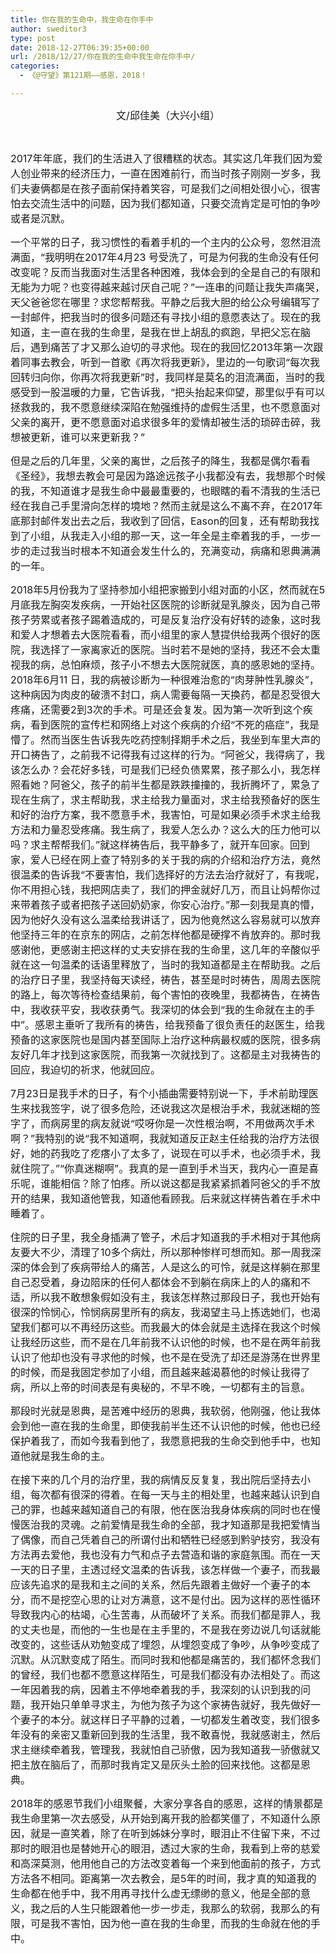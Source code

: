 ```yaml
---
title: 你在我的生命中，我生命在你手中
author: sweditor3
type: post
date: 2018-12-27T06:39:35+00:00
url: /2018/12/27/你在我的生命中我生命在你手中/
categories:
  - 《@守望》第121期——感恩，2018！

---
```

<p style="text-align: center;">
  <span style="font-size: 12pt;">文/邱佳美（大兴小组）</span>
</p>

&nbsp;

<span style="font-size: 12pt;">2017年年底，我们的生活进入了很糟糕的状态。其实这几年我们因为爱人创业带来的经济压力，一直在困难前行，而当时孩子刚刚一岁多，我们夫妻俩都是在孩子面前保持着笑容，可是我们之间相处很小心，很害怕去交流生活中的问题，因为我们都知道，只要交流肯定是可怕的争吵或者是沉默。</span>

<span style="font-size: 12pt;">一个平常的日子，我习惯性的看着手机的一个主内的公众号，忽然泪流满面，“我明明在2017年4月23 号受洗了，可是为何我的生命没有任何改变呢？反而当我面对生活里各种困难，我体会到的全是自己的有限和无能为力呢？也变得越来越讨厌自己呢？”一连串的问题让我失声痛哭，天父爸爸您在哪里？求您帮帮我。平静之后我大胆的给公众号编辑写了一封邮件，把我当时的很多问题还有寻找小组的意愿表达了。现在的我知道，主一直在我的生命里，是我在世上胡乱的疯跑，早把父忘在脑后，遇到痛苦了才又那么迫切的寻求他。现在的我回忆2013年第一次跟着同事去教会，听到一首歌《再次将我更新》，里边的一句歌词“每次我回转归向你，你再次将我更新”时，我同样是莫名的泪流满面，当时的我感受到一股温暖的力量，它告诉我，“把头抬起来仰望，那里似乎有可以拯救我的，我不愿意继续深陷在勉强维持的虚假生活里，也不愿意面对父亲的离开，更不愿意面对追求很多年的爱情却被生活的琐碎击碎，我想被更新，谁可以来更新我？”</span>

<span style="font-size: 12pt;">但是之后的几年里，父亲的离世，之后孩子的降生，我都是偶尔看看《圣经》，我想去教会可是因为路途远孩子小我都没有去，我想那个时候的我，不知道谁才是我生命中最最重要的，也眼瞎的看不清我的生活已经在我自己手里滑向怎样的境地？然而主就是这么不离不弃，在2017年底那封邮件发出去之后，我收到了回信，Eason的回复，还有帮助我找到了小组，从我走入小组的那一天，这一年全是主牵着我的手，一步一步的走过我当时根本不知道会发生什么的，充满变动，病痛和恩典满满的一年。</span>

<span style="font-size: 12pt;">2018年5月份我为了坚持参加小组把家搬到小组对面的小区，然而就在5月底我左胸突发疾病，一开始社区医院的诊断就是乳腺炎，因为自己带孩子劳累或者孩子踢着造成的，可是反复治疗没有好转的迹象，这时我和爱人才想着去大医院看看，而小组里的家人慧提供给我两个很好的医院，我选择了一家离家近的医院。当时若不是她的坚持，我还不会太重视我的病，总怕麻烦，孩子小不想去大医院就医，真的感恩她的坚持。2018年6月11 日，我的病被诊断为一种很难治愈的“肉芽肿性乳腺炎”，这种病因为肉皮的破溃不封口，病人需要每隔一天换药，都是忍受很大疼痛，还需要2到3次的手术。可是还会复发。因为第一次听到这个疾病，看到医院的宣传栏和网络上对这个疾病的介绍“不死的癌症”，我是懵了。然而当医生告诉我先吃药控制择期手术之后，我坐到车里大声的开口祷告了，之前我不记得我有过这样的行为。“阿爸父，我得病了，我该怎么办？会花好多钱，可是我们已经负债累累，孩子那么小，我怎样照看她？阿爸父，孩子的前半生都是跌跌撞撞的，我折腾坏了，累急了现在生病了，求主帮助我，求主给我力量面对，求主给我预备好的医生和好的治疗方案，我不愿意手术，我害怕，可是如果必须手术求主给我方法和力量忍受疼痛。我生病了，我爱人怎么办？这么大的压力他可以吗？求主帮帮我们。”就这样祷告后，我平静多了，就开车回家。回到家，爱人已经在网上查了特别多的关于我的病的介绍和治疗方法，竟然很温柔的告诉我“不要害怕，我们选择好的方法去治疗就好了，有我呢，你不用担心钱，我把网店卖了，我们的押金就好几万，而且让妈帮你过来带着孩子或者把孩子送回奶奶家，你安心治疗。”那一刻我是真的懵，因为他好久没有这么温柔给我讲话了，因为他竟然这么容易就可以放弃他坚持三年的在京东的网店，之前怎样他都是硬撑不肯放弃的。那时我感谢他，更感谢主把这样的丈夫安排在我的生命里，这几年的辛酸似乎就在这一句温柔的话语里释放了，当时的我知道都是主在帮助我。之后的治疗日子里，我坚持每天读经，祷告，甚至是时时祷告，周周去医院的路上，每次等待检查结果前，每个害怕的夜晚里，我都祷告，在祷告中，我收获平安，我收获勇气。我深切的体会到“我的生命就在主的手中”。感恩主垂听了我所有的祷告，给我预备了很负责任的赵医生，给我预备的这家医院也是国内甚至国际上治疗这种病最权威的医院，很多病友好几年才找到这家医院，而我第一次就找到了。这都是主对我祷告的回应，我迫切的祈求，他就回应。</span>

<span style="font-size: 12pt;">7月23日是我手术的日子，有个小插曲需要特别说一下，手术前助理医生来找我签字，说了很多危险，还说我这次是根治手术，我就迷糊的签字了，而病房里的病友就说“哎呀你是一次性根治啊，不用做两次手术啊？”我特别的说“我不知道啊，我就知道反正赵主任给我的治疗方法很好，她的药我吃了疙瘩小了太多了，说现在可以手术，也必须手术，我就住院了。”“你真迷糊啊”。我真的是一直到手术当天，我内心一直是喜乐呢，谁能相信？除了怕疼。所以说这都是我紧紧抓着阿爸父的手不放开的结果，我知道他管我，知道他看顾我。后来就这样祷告着在手术中睡着了。</span>

<span style="font-size: 12pt;">住院的日子里，我全身插满了管子，术后才知道我的手术相对于其他病友要大不少，清理了10多个病灶，所以那种惨样可想而知。那一周我深深的体会到了疾病带给人的痛苦，人是这么的可怜，就是这样躺在那里自己忍受着，身边陪床的任何人都体会不到躺在病床上的人的痛和不适，所以我不敢想象假如没有主，我该怎样熬过那段日子，我也开始有很深的怜悯心，怜悯病房里所有的病友，我渴望主马上拣选她们，也渴望我们都可以不再经历这些。而我最大的体会就是主选择在我这个时候让我经历这些，而不是在几年前我不认识他的时候，也不是在两年前我认识了他却也没有寻求他的时候，也不是在受洗了却还是游荡在世界里的时候，而是我固定参加了小组，而且越来越渴慕他的时候让我得了病，所以上帝的时间表是有奥秘的，不早不晚，一切都有主的旨意。</span>

<span style="font-size: 12pt;">那段时光就是恩典，是苦难中经历的恩典，我软弱，他刚强，他让我体会到他一直在我的生命里，即使我前半生还不认识他的时候，他也已经保护着我了，而如今我看到他了，我愿意把我的生命交到他手中，也知道他就是我生命的主。</span>

<span style="font-size: 12pt;">在接下来的几个月的治疗里，我的病情反反复复，我出院后坚持去小组，每次都有很深的得着。在每一天与主的相处里，也越来越认识到自己的罪，也越来越知道自己的有限，他在医治我身体疾病的同时也在慢慢医治我的灵魂。之前爱情是我生命的全部，我才知道那是我把爱情当了偶像，而自己凭着自己的所谓付出和牺牲已经感到黔驴技穷，我没有方法再去爱他，我也没有力气和点子去营造和谐的家庭氛围。而在一天一天的日子里，主透过经文温柔的告诉我，该怎样做一个妻子，而我最应该先追求的是我和主之间的关系，然后先跟着主做好一个妻子的本分，而不是挖空心思的让对方满意，这不是付出。因为这样的恶性循环导致我内心的枯竭，心生苦毒，从而破坏了关系。而我们都是罪人，我的丈夫也是，而他的一生也是在主手里的，不是我在旁边说几句话就能改变的，这些话从劝勉变成了埋怨，从埋怨变成了争吵，从争吵变成了沉默。从沉默变成了陌生。而同时我和他都是痛苦的，我们都怀念我们的曾经，我们也都不愿意这样陌生，可是我们都没有办法相处了。而这一年因着我的病，因着主不停地牵着我的手，我深刻的认识到我的问题，我开始只单单寻求主，为他为孩子为这个家祷告就好，我先做好一个妻子的本分。就这样日子平静的过着，一切都发生着改变，我们很多年没有的亲密又重新回到我的生活里，我不敢喜悦，我就感谢主，然后求主继续牵着我，管理我，我就怕自己骄傲，因为我知道我一骄傲就又把主放在脑后了，而那时我肯定又是灰头土脸的回来找他。这都是恩典。</span>

<span style="font-size: 12pt;">2018年的感恩节我们小组聚餐，大家分享各自的感恩，这样的情景都是我生命里第一次去感受，从开始到离开我的脸都笑僵了，不知道什么原因，就是一直笑着，除了在听到姊妹分享时，眼泪止不住留下来，不过那时的眼泪也是替她开心的眼泪，透过大家的生命，我看到上帝的慈爱和高深莫测，他用他自己的方法改变着每一个来到他面前的孩子，方式方法各不相同。距离第一次去教会，是5年的时间，我才真的知道我的生命都在他手中，我不用再寻找什么虚无缥缈的意义，他是全部的意义，我之后的人生只能跟着他一步一步走，我那么的软弱，我那么的有限，可是我不害怕，因为他一直在我的生命里，而我的生命就在他的手中。</span>